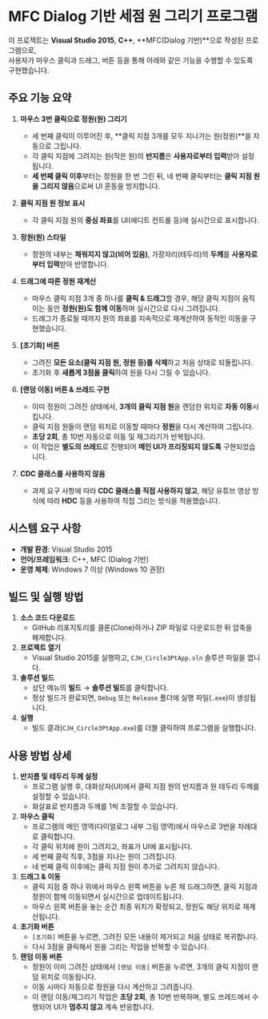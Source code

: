 # MFC Dialog 기반 세점 원 그리기 프로그램

이 프로젝트는 **Visual Studio 2015**, **C++**, **MFC(Dialog 기반)**으로 작성된 프로그램으로,  
사용자가 마우스 클릭과 드래그, 버튼 등을 통해 아래와 같은 기능을 수행할 수 있도록 구현했습니다.

## 주요 기능 요약

1. **마우스 3번 클릭으로 정원(원) 그리기**
   - 세 번째 클릭이 이루어진 후, **클릭 지점 3개를 모두 지나가는 원(정원)**을 자동으로 그립니다.
   - 각 클릭 지점에 그려지는 원(작은 원)의 **반지름**은 **사용자로부터 입력**받아 설정됩니다.
   - **세 번째 클릭 이후**부터는 정원을 한 번 그린 뒤, 네 번째 클릭부터는 **클릭 지점 원을 그리지 않음**으로써 UI 혼동을 방지합니다.

2. **클릭 지점 원 정보 표시**
   - 각 클릭 지점 원의 **중심 좌표**를 UI(에디트 컨트롤 등)에 실시간으로 표시합니다.

3. **정원(원) 스타일**
   - 정원의 내부는 **채워지지 않고(비어 있음)**, 가장자리(테두리)의 **두께**를 **사용자로부터 입력**받아 반영합니다.

4. **드래그에 따른 정원 재계산**
   - 마우스 클릭 지점 3개 중 하나를 **클릭 & 드래그**할 경우, 해당 클릭 지점이 움직이는 동안 **정원(원)도 함께 이동**하며 실시간으로 다시 그려집니다.
   - 드래그가 종료될 때까지 원의 좌표를 지속적으로 재계산하여 동적인 이동을 구현했습니다.

5. **[초기화] 버튼**
   - 그려진 **모든 요소(클릭 지점 원, 정원 등)를 삭제**하고 처음 상태로 되돌립니다.
   - 초기화 후 **새롭게 3점을 클릭**하여 원을 다시 그릴 수 있습니다.

6. **[랜덤 이동] 버튼 & 쓰레드 구현**
   - 이미 정원이 그려진 상태에서, **3개의 클릭 지점 원**을 랜덤한 위치로 **자동 이동**시킵니다.
   - 클릭 지점 원들이 랜덤 위치로 이동할 때마다 **정원**을 다시 계산하여 그립니다.
   - **초당 2회**, 총 10번 자동으로 이동 및 재그리기가 반복됩니다.
   - 이 작업은 **별도의 쓰레드**로 진행되어 **메인 UI가 프리징되지 않도록** 구현되었습니다.

7. **CDC 클래스를 사용하지 않음**
   - 과제 요구 사항에 따라 **CDC 클래스를 직접 사용하지 않고**, 해당 유튜브 영상 방식에 따라 **HDC** 등을 사용하여 직접 그리는 방식을 적용했습니다.

## 시스템 요구 사항

- **개발 환경**: Visual Studio 2015
- **언어/프레임워크**: C++, MFC (Dialog 기반)
- **운영 체제**: Windows 7 이상 (Windows 10 권장)


## 빌드 및 실행 방법

1. **소스 코드 다운로드**
   - GitHub 리포지토리를 클론(Clone)하거나 ZIP 파일로 다운로드한 뒤 압축을 해제합니다.
2. **프로젝트 열기**
   - Visual Studio 2015를 실행하고, `CJH_Circle3PtApp.sln` 솔루션 파일을 엽니다.
3. **솔루션 빌드**
   - 상단 메뉴의 **빌드** → **솔루션 빌드**를 클릭합니다.
   - 정상 빌드가 완료되면, `Debug` 또는 `Release` 폴더에 실행 파일(`.exe`)이 생성됩니다.
4. **실행**
   - 빌드 결과(`CJH_Circle3PtApp.exe`)를 더블 클릭하여 프로그램을 실행합니다.


## 사용 방법 상세

1. **반지름 및 테두리 두께 설정**
   - 프로그램 실행 후, 대화상자(UI)에서 클릭 지점 원의 반지름과 원 테두리 두께를 설정할 수 있습니다.
   - 화살표로 반지름과 두께를 1씩 조절할 수 있습니다.
2. **마우스 클릭**
   - 프로그램의 메인 영역(다이얼로그 내부 그림 영역)에서 마우스로 3번을 차례대로 클릭합니다.
   - 각 클릭 위치에 원이 그려지고, 좌표가 UI에 표시됩니다.
   - 세 번째 클릭 직후, 3점을 지나는 원이 그려집니다.
   - 네 번째 클릭 이후에는 클릭 지점 원이 추가로 그려지지 않습니다.
3. **드래그 & 이동**
   - 클릭 지점 중 하나 위에서 마우스 왼쪽 버튼을 누른 채 드래그하면, 클릭 지점과 정원이 함께 이동되면서 실시간으로 업데이트됩니다.
   - 마우스 왼쪽 버튼을 놓는 순간 최종 위치가 확정되고, 정원도 해당 위치로 재계산됩니다.
4. **초기화 버튼**
   - `[초기화]` 버튼을 누르면, 그려진 모든 내용이 제거되고 처음 상태로 복귀합니다.
   - 다시 3점을 클릭해서 원을 그리는 작업을 반복할 수 있습니다.
5. **랜덤 이동 버튼**
   - 정원이 이미 그려진 상태에서 `[랜덤 이동]` 버튼을 누르면, 3개의 클릭 지점이 랜덤 위치로 이동됩니다.
   - 이동 시마다 자동으로 정원을 다시 계산하고 그려줍니다.
   - 이 랜덤 이동/재그리기 작업은 **초당 2회**, 총 10번 반복하며, 별도 쓰레드에서 수행되어 UI가 **멈추지 않고** 계속 반응합니다.
